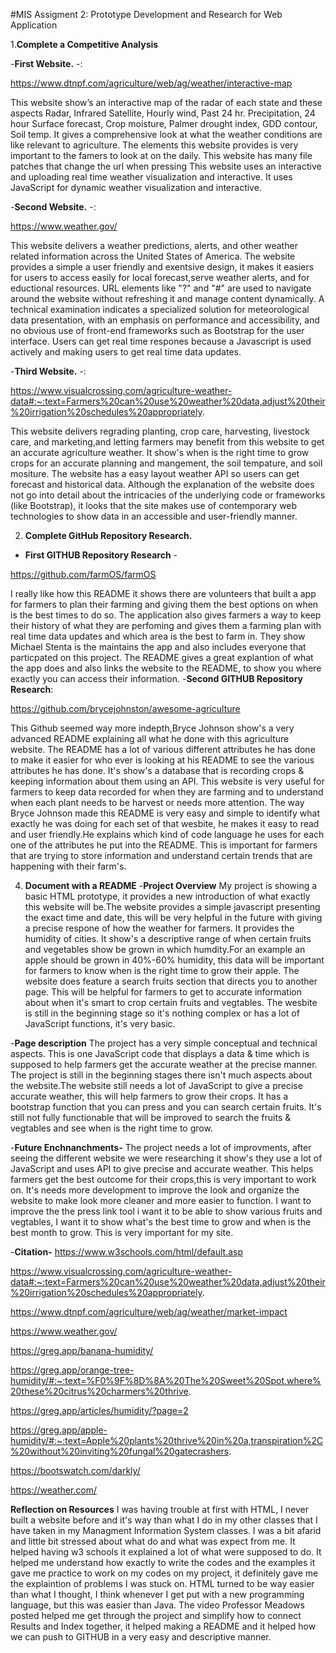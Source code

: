 #MIS Assigment 2: Prototype Development and Research for Web Application


1.**Complete a Competitive Analysis**


-**First Website.** -:

https://www.dtnpf.com/agriculture/web/ag/weather/interactive-map

This website show’s an interactive map of the radar of each state and these aspects Radar, Infrared Satellite, Hourly wind, Past 24 hr. 
Precipitation,  24 hour Surface forecast, Crop moisture, Palmer drought index, GDD contour, Soil temp. 
It gives a comprehensive look at what the weather conditions are like relevant to agriculture.
The elements this website provides is very important to the famers to look at on the daily. 
This website has many file patches that change the url when pressing
This website uses an interactive and uploading real time weather visualization and interactive.
It uses JavaScript for dynamic weather visualization and interactive. 

-**Second Website.** -:

https://www.weather.gov/

This website delivers a weather predictions, alerts, and other weather related information across the United States of America. 
The website provides a simple a user friendly and exentsive design, it makes it easiers for users to access easily for local forecast,serve weather alerts, and for eductional resources. 
URL elements like "?" and "#" are used to navigate around the website without refreshing it and manage content dynamically.
A technical examination indicates a specialized solution for meteorological data presentation, with an emphasis on performance and accessibility, and no obvious use of front-end frameworks such as Bootstrap for the user interface.
Users can get real time respones because a Javascript is used actively and making users to get real time data updates. 

-**Third Website.** -:

https://www.visualcrossing.com/agriculture-weather-data#:~:text=Farmers%20can%20use%20weather%20data,adjust%20their%20irrigation%20schedules%20appropriately.

This website delivers regrading planting, crop care, harvesting, livestock care, and marketing,and letting farmers may benefit from this website to get an accurate agriculture weather. 
It show's when is the right time to grow crops for an accurate planning and mangement, the soil tempature, and soil mositure. 
The website has a easy layout weather API so users can get forecast and historical data. 
Although the explanation of the website does not go into detail about the intricacies of the underlying code or frameworks (like Bootstrap), it looks that the site makes use of contemporary web technologies to show data in an accessible and user-friendly manner.

2. **Complete GitHub Repository Research.**

- **First GITHUB Repository Research** - 

https://github.com/farmOS/farmOS

I really like how this README it shows there are volunteers that built a app for farmers to plan their farming and giving them the best options on when is the best times to do so.
The application also gives farmers a way to keep their history of what they are perfoming and gives them a farming plan with real time data updates and which area is the best to farm in. 
They show Michael Stenta is the maintains the app and also includes everyone that particpated on this project. 
The README gives a great explantion of what the app does and also links the website to the README, to show you where exactly you can access their information. 
-**Second GITHUB Repository Research**:

https://github.com/brycejohnston/awesome-agriculture

This Github seemed way more indepth,Bryce Johnson show's a very advanced README explaining all what he done with this agriculture website. 
The README has a lot of various different attributes he has done to make it easier for who ever is looking at his README to see the various attributes he has done. 
It's show's a database that is recording crops & keeping information about them using an API. This website is very useful for farmers to keep data recorded for when they are farming and to understand when each plant needs to be harvest or needs more attention. 
The way Bryce Johnson made this README is very easy and simple to identify what exactly he was doing for each set of that wesbite, he makes it easy to read and user friendly.He explains which kind of code language he uses for each one of the attributes he put into the README. 
This is important for farmers that are trying to store information and understand certain trends that are happening with their farm's. 

4. **Document with a README**
-**Project Overview**
My project is showing a basic HTML prototype, it provides a new introduction of what exactly this website will be.The website provides a simple javascript presenting the exact time and date, this will be very helpful in the future with giving a precise respone of how the weather for farmers. It provides the humidity of cities. 
It show's a descriptive range of when certain fruits and vegetables show be grown in which humdity.For an example an apple should be grown in 40%-60% humidity, this data will be important for farmers to know when is the right time to grow their apple. 
The website does feature a search fruits section that directs you to another page. This will be helpful for farmers to get to accurate information about when it's smart to crop certain fruits and vegtables.
The wesbite is still in the beginning stage so it's nothing complex or has a lot of JavaScript functions, it's very basic. 

-**Page description**
The project has a very simple conceptual and technical aspects. This is one JavaScript code that displays a data & time which is supposed to help farmers get the accurate weather at the precise manner.
The project is still in the beginning stages there isn't much aspects about the website.The website still needs a lot of JavaScript to give a precise accurate weather, this will help farmers to grow their crops. 
It has a bootstrap function that you can press and you can search certain fruits. It's still not fully functionable that will be improved to search the fruits & vegtables and see when is the right time to grow.

-**Future Enchnanchments-**
The project needs a lot of improvments, after seeing the different website we were researching it show's they use a lot of JavaScript and uses API to give precise and accurate weather. 
This helps farmers get the best outcome for their crops,this is very important to work on.
It's needs more development to improve the look and organize the website to make look more cleaner and more easier to function. 
I want to improve the the press link tool i want it to be able to show various fruits and vegtables, I want it to show what's the best time to grow and when is the best month to grow. This is very important for my site. 

-**Citation-**
https://www.w3schools.com/html/default.asp

https://www.visualcrossing.com/agriculture-weather-data#:~:text=Farmers%20can%20use%20weather%20data,adjust%20their%20irrigation%20schedules%20appropriately.

https://www.dtnpf.com/agriculture/web/ag/weather/market-impact

https://www.weather.gov/

https://greg.app/banana-humidity/

https://greg.app/orange-tree-humidity/#:~:text=%F0%9F%8D%8A%20The%20Sweet%20Spot,where%20these%20citrus%20charmers%20thrive.

https://greg.app/articles/humidity/?page=2

https://greg.app/apple-humidity/#:~:text=Apple%20plants%20thrive%20in%20a,transpiration%2C%20without%20inviting%20fungal%20gatecrashers.

https://bootswatch.com/darkly/

https://weather.com/

**Reflection on Resources**
I was having trouble at first with HTML, I never built a website before and it's way than what I do in my other classes that I have taken in my Managment Information System classes.
I was a bit afarid and little bit stressed about what do and what was expect from me. It helped having w3 schools it explained a lot of what were supposed to do. 
It helped me understand how exactly to write the codes and the examples it gave me practice to work on my codes on my project, it definitely gave me the explaintion of problems I was stuck on.
HTML turned to be way easier than what I thought, I think whenever I get put with a new programming language, but this was easier than Java. 
The video Professor Meadows posted helped me get through the project and simplify how to connect Results and Index together, it helped making a README and it helped how we can push to GITHUB in a very easy and descriptive manner. 
